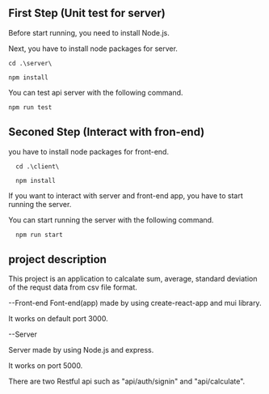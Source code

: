## First Step (Unit test for server)

Before start running, you need to install Node.js.

Next, you have to install node packages for server.

    cd .\server\

    npm install

You can test api server with the following command.

    npm run test

## Seconed Step (Interact with fron-end)

  you have to install node packages for front-end.

      cd .\client\

      npm install

  If you want to interact with server and front-end app, you have to start running the server.

  You can start running the server with the following command.

      npm run start

## project description

This project is an application to calcalate sum, average, standard deviation of the requst data from csv file format.

 --Front-end
Font-end(app) made by using create-react-app and mui library.

It works on default port 3000.

--Server

Server made by using Node.js and express.

It works on port 5000.

There are two Restful api such as "api/auth/signin" and "api/calculate".
